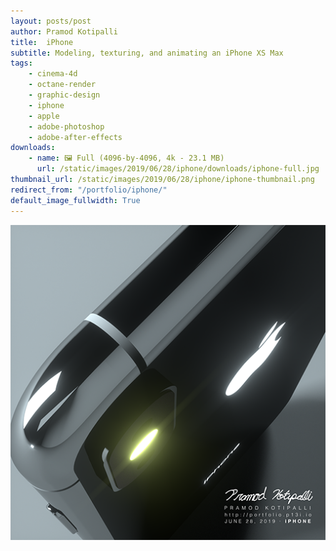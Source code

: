```yaml
---
layout: posts/post
author: Pramod Kotipalli
title:  iPhone
subtitle: Modeling, texturing, and animating an iPhone XS Max
tags:
    - cinema-4d
    - octane-render
    - graphic-design
    - iphone
    - apple
    - adobe-photoshop
    - adobe-after-effects
downloads:
    - name: 🖼️ Full (4096-by-4096, 4k - 23.1 MB)
      url: /static/images/2019/06/28/iphone/downloads/iphone-full.jpg
thumbnail_url: /static/images/2019/06/28/iphone/iphone-thumbnail.png
redirect_from: "/portfolio/iphone/"
default_image_fullwidth: True
---
```


![](/static/images/2019/06/28/iphone/iphone-thumbnail.png)
